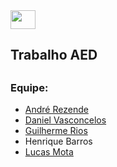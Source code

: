 <div style="display: inline_blocks">
    <img align="center" height="30" width="40" src="https://cdn.jsdelivr.net/gh/devicons/devicon/icons/c/c-original.svg" />
</div>


##

## Trabalho AED

##

### Equipe:
- [André Rezende](https://github.com/Andre-D-Rez)
- [Daniel Vasconcelos](https://github.com/danbasco)
- [Guilherme Rios](https://github.com/guilhermerios21)
- Henrique Barros
- [Lucas Mota](https://github.com/LucasMota10)

